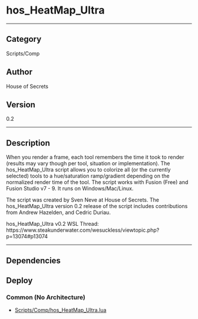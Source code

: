 # hos_HeatMap_Ultra
___

## Category
Scripts/Comp

## Author
House of Secrets

## Version
0.2

___

## Description
<p>When you render a frame, each tool remembers the time it took to render (results may vary though per tool, situation or implementation). The hos_HeatMap_Ultra script allows you to colorize all (or the currently selected) tools to a hue/saturation ramp/gradient depending on the normalized render time of the tool. The script works with Fusion (Free) and Fusion Studio v7 - 9. It runs on Windows/Mac/Linux.</p>

<p>The script was created by Sven Neve at House of Secrets. The hos_HeatMap_Ultra version 0.2 release of the script includes contributions from Andrew Hazelden, and Cedric Duriau.</p>

<p>hos_HeatMap_Ultra v0.2 WSL Thread:<br>
https://www.steakunderwater.com/wesuckless/viewtopic.php?p=13074#p13074</p>

___

## Dependencies

## Deploy

### Common (No Architecture)

<ul>
<li><a href="https://gitlab.com/WeSuckLess/Reactor/-/blob/master/Atoms/com.HouseOfSecrets.hos_HeatMap_Ultra/Scripts/Comp/hos_HeatMap_Ultra.lua?ref_type=heads">Scripts/Comp/hos_HeatMap_Ultra.lua</a></li>
</ul>
